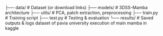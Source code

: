 ├── data/        # Dataset (or download links)
├── models/      # 3DSS-Mamba architecture
├── utils/       # PCA, patch extraction, preprocessing
├── train.py     # Training script
├── test.py      # Testing & evaluation
└── results/     # Saved outputs & logs
dataset of pavia university
execution of main mamba in kaggle
